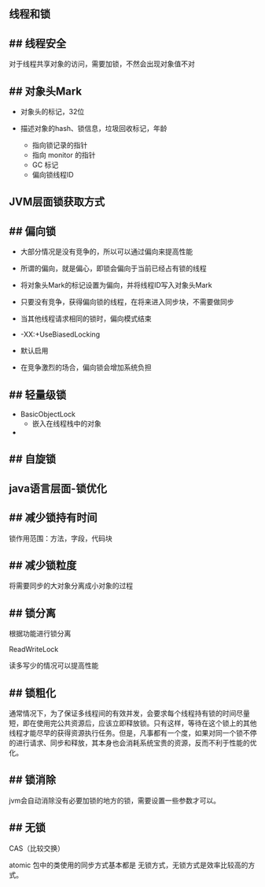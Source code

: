##  线程和锁

## ##  线程安全

对于线程共享对象的访问，需要加锁，不然会出现对象值不对

## ##  对象头Mark

- 对象头的标记，32位

- 描述对象的hash、锁信息，垃圾回收标记，年龄

  - 指向锁记录的指针
  - 指向 monitor 的指针
  - GC 标记
  - 偏向锁线程ID




##  JVM层面锁获取方式

## ##  偏向锁

- 大部分情况是没有竞争的，所以可以通过偏向来提高性能

- 所谓的偏向，就是偏心，即锁会偏向于当前已经占有锁的线程

- 将对象头Mark的标记设置为偏向，并将线程ID写入对象头Mark

- 只要没有竞争，获得偏向锁的线程，在将来进入同步块，不需要做同步

- 当其他线程请求相同的锁时，偏向模式结束

- -XX:+UseBiasedLocking

- 默认启用

- 在竞争激烈的场合，偏向锁会增加系统负担



## ##  轻量级锁

- BasicObjectLock
  - 嵌入在线程栈中的对象
- 

## ##  自旋锁



##  java语言层面-锁优化

## ##  减少锁持有时间

锁作用范围：方法，字段，代码块



## ##  减少锁粒度

将需要同步的大对象分离成小对象的过程

## ##  锁分离

根据功能进行锁分离

ReadWriteLock

读多写少的情况可以提高性能



## ##  锁粗化

通常情况下，为了保证多线程间的有效并发，会要求每个线程持有锁的时间尽量短，即在使用完公共资源后，应该立即释放锁。只有这样，等待在这个锁上的其他线程才能尽早的获得资源执行任务。但是，凡事都有一个度，如果对同一个锁不停的进行请求、同步和释放，其本身也会消耗系统宝贵的资源，反而不利于性能的优化。



## ##  锁消除

jvm会自动消除没有必要加锁的地方的锁，需要设置一些参数才可以。



## ##  无锁

CAS（比较交换）

atomic 包中的类使用的同步方式基本都是 无锁方式，无锁方式是效率比较高的方式。



